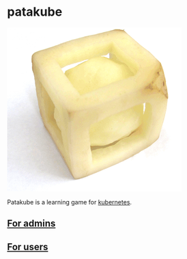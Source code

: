# patakube

![potato-cube](potato-cube.gif)

Patakube is a learning game for [kubernetes](http://kubernetes.io/).

## [For admins](admin.md)

## [For users](user.md)
